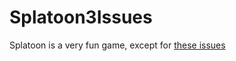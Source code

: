 # Splatoon3Issues

Splatoon is a very fun game, except for [these issues](https://github.com/smolten/Splatoon3Issues/issues)
